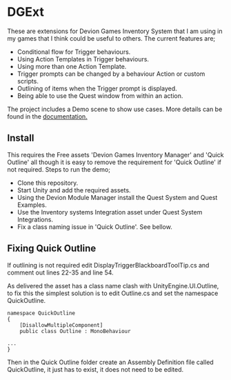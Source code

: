 # DGExt
These are extensions for Devion Games Inventory System that I am using in my games that I think could be useful to others. The current features are;
- Conditional flow for Trigger behaviours.
- Using Action Templates in Trigger behaviours.
- Using more than one Action Template.
- Trigger prompts can be changed by a behaviour Action or custom scripts.
- Outlining of items when the Trigger prompt is displayed.
- Being able to use the Quest window from within an action.

The project includes a Demo scene to show use cases. More details can be found in the [documentation.](/Documentation/Sub-ActionTemplates.pdf)

## Install
This requires the Free assets 'Devion Games Inventory Manager' and 'Quick Outline' all though it is easy to remove the requirement for 'Quick Outline' if not required.
Steps to run the demo;
- Clone this repository.
- Start Unity and add the required assets.
- Using the Devion Module Manager install the Quest System and Quest Examples.
- Use the Inventory systems Integration asset under Quest System Integrations.
- Fix a class naming issue in 'Quick Outline'. See bellow.

## Fixing Quick Outline
If outlining is not required edit DisplayTriggerBlackboardToolTip.cs and comment out lines 22-35 and line 54.

As delivered the asset has a class name clash with UnityEngine.UI.Outline, to fix this the simplest solution is to edit Outline.cs and set the namespace QuickOutline.

```
namespace QuickOutline
{
    [DisallowMultipleComponent]
    public class Outline : MonoBehaviour

...
}
```

Then in the Quick Outline folder create an Assembly Definition file called QuickOutline, it just has to exist, it does not need to be edited.